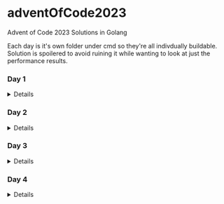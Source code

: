 # adventOfCode2023
Advent of Code 2023 Solutions in Golang

Each day is it's own folder under cmd so they're all indivdually buildable. Solution is spoilered to avoid ruining it while wanting to look at just the performance results.

### Day 1
<details>

#### Problem Text: [Link](cmd/day1)

#### Part 1: [Link](cmd/day1/part1)
Performance (AVG. Per Line):
```
Name                      CPU   ns/op      # bytes alloc'd per op      # of allocs per op
BenchmarkProcessLine-8    14.27 ns/op      0 B/op	               0 allocs/op
```

#### Part 2: [Link](cmd/day1/part2)
Performance (AVG. Per Line):
```
Name                      CPU   ns/op      # bytes alloc'd per op      # of allocs per op
BenchmarkProcessLine-8    122.6 ns/op      0 B/op	               0 allocs/op
```
</details>

### Day 2
<details>

#### Problem Text: [Link](cmd/day2)

#### Part 1: [Link](cmd/day2/part1)
Performance (AVG. Per Line):
```
Name                      CPU   ns/op      # bytes alloc'd per op      # of allocs per op
BenchmarkProcessGame-8    60.53	ns/op	   0 B/op	               0 allocs/op
```

#### Part 2: [Link](cmd/day2/part2)
Performance (AVG. Per Line):
```
Name                      CPU     ns/op      # bytes alloc'd per op      # of allocs per op
BenchmarkProcessGame-8    138.33  ns/op      0 B/op	                 0 allocs/op
```
</details>

### Day 3
<details>

#### Problem Text: [Link](cmd/day3)

#### Part 1: [Link](cmd/day3/part1)
Performance:
```
Name                        CPU    ns/op      # bytes alloc'd per op    # of allocs per op
BenchmarkProcessEngine-8    103517 ns/op      0 B/op	                0 allocs/op
```

#### Part 2: [Link](cmd/day3/part2)
Performance:
```
Name                        CPU     ns/op      # bytes alloc'd per op   # of allocs per op
BenchmarkProcessEngine-8    68783   ns/op      0 B/op	                0 allocs/opp
```
</details>

### Day 4
<details>

#### Problem Text: [Link](cmd/day4)

#### Part 1: [Link](cmd/day4/part1)
Performance (AVG. Per Line):
```
Run Time [ using now:=time.Now() //do_work print(time.Since(now) ]: 25µs

Name                        CPU    ns/op      # bytes alloc'd per op    # of allocs per op
BenchmarkProcessCards-8     2295   ns/op      0 B/op                    0 allocs/op
```

#### Part 2: [Link](cmd/day4/part2)
Performance (AVG. Per Line):
```
Run Time [ using now:=time.Now() //do_work print(time.Since(now) ]: 20µs

Benchmark:  
Name                        CPU    ns/op      # bytes alloc'd per op    # of allocs per op
BenchmarkProcessCards-8     1263   ns/op      0 B/op	                0 allocs/op
```
</details>
